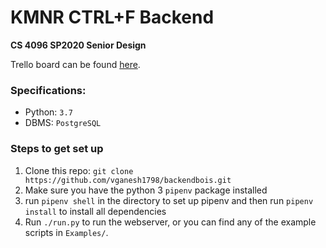 # KMNR CTRL+F Backend
**CS 4096 SP2020 Senior Design**

Trello board can be found [here](https://trello.com/b/X7n73A1F/kmnr-ctrlf).


### Specifications:
- Python: `3.7`
- DBMS: `PostgreSQL`

### Steps to get set up
1. Clone this repo: `git clone https://github.com/vganesh1798/backendbois.git`
2. Make sure you have the python 3 `pipenv` package installed
3. run `pipenv shell` in the directory to set up pipenv and then run `pipenv install` to install all dependencies
4. Run `./run.py` to run the webserver, or you can find any of the example scripts in `Examples/`.
